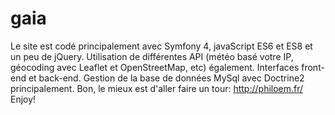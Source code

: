 # gaia
Le site est codé principalement avec Symfony 4, javaScript ES6 et ES8 et un peu de jQuery.
Utilisation de différentes API (météo basé votre IP, géocoding avec Leaflet et OpenStreetMap, etc) également.
Interfaces front-end et back-end. Gestion de la base de données MySql avec Doctrine2 principalement.
Bon, le mieux est d'aller faire un tour: http://philoem.fr/
Enjoy!

